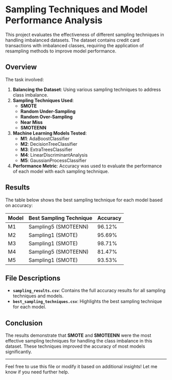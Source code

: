 # Sampling Techniques and Model Performance Analysis

This project evaluates the effectiveness of different sampling techniques in handling imbalanced datasets. The dataset contains credit card transactions with imbalanced classes, requiring the application of resampling methods to improve model performance.

## Overview

The task involved:
1. **Balancing the Dataset**: Using various sampling techniques to address class imbalance.
2. **Sampling Techniques Used**:
   - **SMOTE**
   - **Random Under-Sampling**
   - **Random Over-Sampling**
   - **Near Miss**
   - **SMOTEENN**
3. **Machine Learning Models Tested**:
   - **M1**: AdaBoostClassifier
   - **M2**: DecisionTreeClassifier
   - **M3**: ExtraTreesClassifier
   - **M4**: LinearDiscriminantAnalysis
   - **M5**: GaussianProcessClassifier
4. **Performance Metric**: Accuracy was used to evaluate the performance of each model with each sampling technique.

## Results

The table below shows the best sampling technique for each model based on accuracy:

| **Model** | **Best Sampling Technique** | **Accuracy** |
|-----------|-----------------------------|--------------|
| M1        | Sampling5 (SMOTEENN)        | 96.12%       |
| M2        | Sampling1 (SMOTE)           | 95.69%       |
| M3        | Sampling1 (SMOTE)           | 98.71%       |
| M4        | Sampling5 (SMOTEENN)        | 81.47%       |
| M5        | Sampling1 (SMOTE)           | 93.53%       |

## File Descriptions

- **`sampling_results.csv`**: Contains the full accuracy results for all sampling techniques and models.
- **`best_sampling_techniques.csv`**: Highlights the best sampling technique for each model.

## Conclusion

The results demonstrate that **SMOTE** and **SMOTEENN** were the most effective sampling techniques for handling the class imbalance in this dataset. These techniques improved the accuracy of most models significantly.

---

Feel free to use this file or modify it based on additional insights! Let me know if you need further help.
